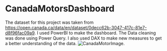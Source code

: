 # CanadaMotorsDashboard
The dataset for this project was taken from https://open.canada.ca/data/en/dataset/0decc62b-3047-417c-81e7-d8f96fac09a9.
I used PowerBI to make the dashboard. The Data cleaning was done using Power Query.
I also used DAX to make new measures to get a better understanding of the data.
![CanadaMotorImage](https://github.com/TalismanTarun/CanadaMotorsDashboard/assets/108727046/a59da90f-b932-40f6-82b1-85a7b05eb26a).

